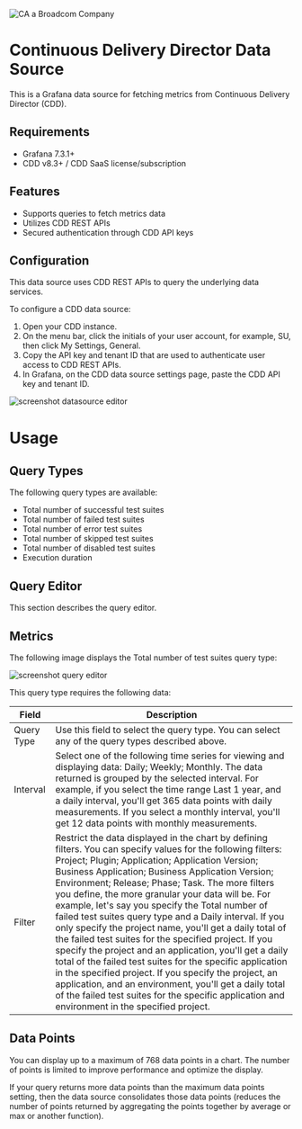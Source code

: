 ![CA a Broadcom Company](https://cddirector.io/cdd/assets/images/broadcom-ca-logo.png)


# Continuous Delivery Director Data Source

This is a Grafana data source for fetching metrics from Continuous Delivery Director (CDD).


## Requirements
- Grafana 7.3.1+
- CDD v8.3+ / CDD SaaS license/subscription


## Features
-	Supports queries to fetch metrics data
- Utilizes CDD REST APIs
- Secured authentication through CDD API keys


## Configuration

This data source uses CDD REST APIs to query the underlying data services.

To configure a CDD data source:
1. Open your CDD instance.
2. On the menu bar, click the initials of your user account, for example, SU, then click My Settings, General.
3. Copy the API key and tenant ID that are used to authenticate user access to CDD REST APIs.
4. In Grafana, on the CDD data source settings page, paste the CDD API key and tenant ID.

![screenshot datasource editor](https://ent.box.com/shared/static/z6zbfns1ghwff03lvk36fxoai99b3h86.png)


# Usage

## Query Types
The following query types are available:

- Total number of successful test suites
- Total number of failed test suites
- Total number of error test suites
- Total number of skipped test suites
- Total number of disabled test suites
- Execution duration


## Query Editor

This section describes the query editor.

## Metrics

The following image displays the Total number of test suites query type:

![screenshot query editor](https://ent.box.com/shared/static/j5tr5ceywr5obwvcx7asvov1o1022w0n.png)

 
This query type requires the following data:

| Field  | Description |
| ------------- | ------------- |
| Query Type  | Use this field to select the query type. You can select any of the query types described above.  |
| Interval  | Select one of the following time series for viewing and displaying data: Daily; Weekly; Monthly. The data returned is grouped by the selected interval. For example, if you select the time range Last 1 year, and a daily interval, you'll get 365 data points with daily measurements. If you select a monthly interval, you'll get 12 data points with monthly measurements.  |
| Filter  | Restrict the data displayed in the chart by defining filters. You can specify values for the following filters: Project; Plugin; Application; Application Version; Business Application; Business Application Version; Environment; Release; Phase; Task. The more filters you define, the more granular your data will be. For example, let's say you specify the Total number of failed test suites query type and a Daily interval. If you only specify the project name, you'll get a daily total of the failed test suites for the specified project. If you specify the project and an application, you'll get a daily total of the failed test suites for the specific application in the specified project. If you specify the project, an application, and an environment, you'll get a daily total of the failed test suites for the specific application and environment in the specified project.  |

## Data Points

You can display up to a maximum of 768 data points in a chart. The number of points is limited to improve performance and optimize the display.

If your query returns more data points than the maximum data points setting, then the data source consolidates those data points (reduces the number of points returned by aggregating the points together by average or max or another function).




 
